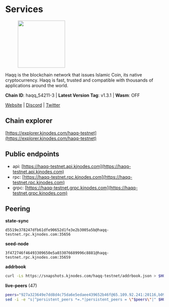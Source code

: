 # Services

<figure><img src="https://raw.githubusercontent.com/kj89/testnet_manuals/main/pingpub/logos/haqq.png" width="150" alt=""><figcaption></figcaption></figure>

Haqq is the blockchain network that issues Islamic Coin,  its native cryptocurrency. Haqq is fast, trusted and  compatible with thousands of applications around the world.

**Chain ID**: haqq_54211-3 | **Latest Version Tag**: v1.3.1 | **Wasm**: OFF

[Website](https://islamiccoin.net) | [Discord](https://discord.gg/hU9MHG5kZq) | [Twitter](https://twitter.com/Islamic_Coin)




## Chain explorer
[https://explorer.kjnodes.com/haqq-testnet](https://explorer.kjnodes.com/haqq-testnet)

## Public endpoints

* api: [https://haqq-testnet.api.kjnodes.com](https://haqq-testnet.api.kjnodes.com)
* rpc: [https://haqq-testnet.rpc.kjnodes.com](https://haqq-testnet.rpc.kjnodes.com)
* grpc: [https://haqq-testnet.grpc.kjnodes.com](https://haqq-testnet.grpc.kjnodes.com)

## Peering

**state-sync**

```text
d5519e378247dfb61dfe90652d1fe3e2b3005a5b@haqq-testnet.rpc.kjnodes.com:35656
```

**seed-node**

```text
3f472746f46493309650e5a033076689996c8881@haqq-testnet.rpc.kjnodes.com:35659
```

**addrbook**
```bash
curl -Ls https://snapshots.kjnodes.com/haqq-testnet/addrbook.json > $HOME/.haqqd/config/addrbook.json
```

**live-peers** (47)
```bash
peers="927a323649e7dd8d4c75da6e5edaee439652b46f@65.109.92.241:20116,b09a7df87767ae782099d5ee352d679e3260247a@65.108.124.219:34656,4990ed7074424046184dd474df40902c30f34182@65.108.250.241:26656,3df5a68b919177179c6dcb0b9c9354fd6bbba1c8@65.109.92.240:20116,ed145a35b436878c1f1c10634bd18600f3696e17@95.217.181.142:26656,d5519e378247dfb61dfe90652d1fe3e2b3005a5b@65.109.68.190:35656,6771e65c1b30cc514faf5943320fdda480fe9124@95.216.39.183:26656,56158e0f2acf850114e82644afceb565a73b08cc@185.144.99.95:26656,48a2a7762a579d25bca95b0a3548b714238dd60b@213.239.216.252:20656,2d13d679b64e1a574904a140f72815644ec71131@65.21.133.125:30656,6fad54232f11a0306bd0d942c2ec5f9ba0ae2f1a@34.91.54.209:26656,88b8b733d8b96e9a518c1a8bea4dbc5bf896026e@5.161.156.183:26656,a6150d39e4725d28a56f41ebf3c6d457c54bd2f1@34.138.250.4:26656,23ff658b56fbb8bc73372973a34733ff5d79b435@142.132.202.50:11604,0833039f717227ccd156d156ea772746b8ac6d71@146.19.24.139:26656,eb503dddcc41ba801c646d63cc762de4e9c43aa4@35.228.23.164:26656,5c11c697aaf2dabf96e3eb7e7e621c200bd309ee@65.21.225.58:26656,00864d91f9a8c9431c3bc12422ae9593bc12db66@185.211.5.228:26656,62bf004201a90ce00df6f69390378c3d90f6dd7e@45.83.173.19:26656,6ce864d853904ebef9400528f129d8fefa6f1827@91.211.251.232:36656,43dc2d5ab6fa30cb10959717d26f31bc45b56fdd@149.102.133.67:35656,5fff90a628395b951d5fb34c64ae6c304b54d2e5@94.130.137.225:36656,fed6ab9973f224f3b2334fd48fa835512d6311da@185.244.183.200:26656,62d44513c7fd5aafa65773e5c015ca032f8eea4a@213.239.213.179:36656,064fe9fe19fe5552b2d4922d659466e583f42b22@95.216.2.219:26658,331ca63236ba05842d561e22c0bcc8582efa60a1@209.126.80.192:26656,b72f2156db8c87e679dc853730746ff40038120c@213.239.215.77:26656,f57fae1bdea281392b563a58978a2d8c0a37725f@95.217.233.234:26656,24e894d4d8a18276acf6051cccf369a1ce69842d@65.108.151.105:26656,26f20a2f80a4738a30a9634947a3aae67da31be3@65.108.254.227:26656,f1b1df46afd4c9d4f66051437078c0b85bc6b67b@65.108.206.118:61056,d7ac44bf8f8d760c3df1a8695145021f35feb985@34.88.220.124:26656,1fefb6b75431482502e125a290deba1e7e539d4e@135.181.148.11:26656,78e3ef8adf819b479acc13a2f92ab5c0fa350aeb@66.45.231.30:11464,0629018cef2e53288757381ffdc0b84cbb5931cc@95.216.1.249:26656,a884387139109784cad9193652b82ef20a85d713@38.242.159.148:26656,99a8389c84625503c2b8d734dfd78035d28e4f15@65.109.30.117:26656,90b40d2b773090b82aa7788c2d1937e4fd6d2dc0@65.108.231.124:19656,59af99085c961a6a5c8dc4bc8b3abffda16ddccb@135.181.38.62:26656,1a68f19b58e0c4e99c907a3c43923641a1595c88@149.102.133.29:35656,50898046189f8cd8f7e996852ac84037c914a8ee@149.102.132.140:35656,9eb507f9365313dbe7f426050fec9648298f58ee@109.205.183.51:26656,360d7095f3c1250a013cfe66c43a3f0790782f78@84.46.254.50:26656,e576d332451c7c3c0c5c753b1bbd4e670b1ecfc7@5.161.97.83:26656,b1c07038b5b9b96d6fb35e4bb417af7ed238e733@95.217.35.186:26656,ba56c564a5430632e59e2b08fc348735bc56b32f@154.12.232.140:26656,32a8eec046b95e8646ff0810b4596dc7083a0beb@65.108.145.131:26656"
sed -i -e "s|^persistent_peers *=.*|persistent_peers = \"$peers\"|" $HOME/.haqqd/config/config.toml
```
